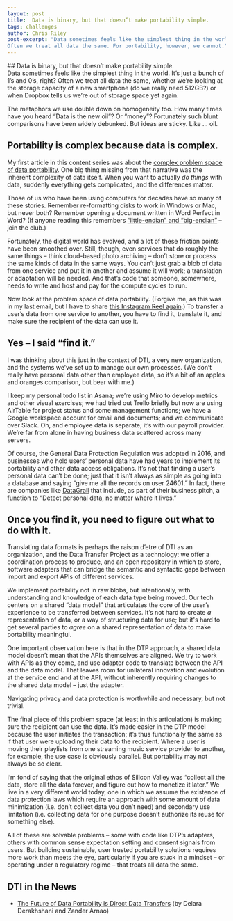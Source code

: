 ```yaml
---
layout: post
title:  Data is binary, but that doesn’t make portability simple.
tags: challenges
author: Chris Riley
post-excerpt: "Data sometimes feels like the simplest thing in the world. It’s just a bunch of 1’s and 0’s, right?
Often we treat all data the same. For portability, however, we cannot."
---
```

<div class="section" markdown="1">
## Data is binary, but that doesn’t make portability simple.
<div class="mustache">
</div>
Data sometimes feels like the simplest thing in the world. It’s just a bunch of 1’s and 0’s, right?
Often we treat all data the same, whether we’re looking at the storage capacity of a new smartphone 
(do we really need 512GB?) or when Dropbox tells us we’re out of storage space yet again.


The metaphors we use double down on homogeneity too. How many times have you heard “Data is the new oil”? Or “money”? Fortunately such blunt comparisons have been widely debunked. But ideas are sticky. Like … oil.


## Portability is complex because data is complex.


My first article in this content series was about the [complex problem space of data portability](https://www.linkedin.com/pulse/complex-problem-space-data-portability-chris-riley/). One big thing missing from that narrative was the inherent complexity of data itself. When you want to actually *do things* with data, suddenly everything gets complicated, and the differences matter.


Those of us who have been using computers for decades have so many of these stories. Remember re-formatting disks to work in Windows or Mac, but never both? Remember opening a document written in Word Perfect in Word? (If anyone reading this remembers [“little-endian” and “big-endian”](https://en.wikipedia.org/wiki/Endianness#:~:text=Endianness%20is%20primarily%20expressed%20as,byte%20at%20the%20smallest%20address.) – join the club.)


Fortunately, the digital world has evolved, and a lot of these friction points have been smoothed over. Still, though, even services that do roughly the same things – think cloud-based photo archiving – don’t store or process the same kinds of data in the same ways. You can’t just grab a blob of data from one service and put it in another and assume it will work; a translation or adaptation will be needed. And that’s code that someone, somewhere, needs to write and host and pay for the compute cycles to run.


Now look at the problem space of data portability. (Forgive me, as this was in my last email, but I have to share [this Instagram Reel again](https://www.instagram.com/reel/Cv5XbLxAsQ_/?igshid=MzRlODBiNWFlZA%3D%3D).) To transfer a user’s data from one service to another, you have to find it, translate it, and make sure the recipient of the data can use it.


## Yes – I said “find it.”


I was thinking about this just in the context of DTI, a very new organization, and the systems we’ve set up to manage our own processes. (We don’t really have personal data other than employee data, so it’s a bit of an apples and oranges comparison, but bear with me.)


I keep my personal todo list in Asana; we’re using Miro to develop metrics and other visual exercises; we had tried out Trello briefly but now are using AirTable for project status and some management functions; we have a Google workspace account for email and documents; and we communicate over Slack. Oh, and employee data is separate; it’s with our payroll provider. We’re far from alone in having business data scattered across many servers.


Of course, the General Data Protection Regulation was adopted in 2016, and businesses who hold users’ personal data have had years to implement its portability and other data access obligations. It’s not that finding a user’s personal data can’t be done; just that it isn’t always as simple as going into a database and saying “give me all the records on user 24601.” In fact, there are companies like [DataGrail](https://www.datagrail.io/platform/) that include, as part of their business pitch, a function to “Detect personal data, no matter where it lives.”


## Once you find it, you need to figure out what to do with it.


Translating data formats is perhaps the raison d’etre of DTI as an organization, and the Data Transfer Project as a technology: we offer a coordination process to produce, and an open repository in which to store, software adapters that can bridge the semantic and syntactic gaps between import and export APIs of different services.


We implement portability not in raw blobs, but intentionally, with understanding and knowledge of each data type being moved. Our tech centers on a shared “data model” that articulates the core of the user’s experience to be transferred between services. It’s not hard to create *a* representation of data, or a way of structuring data for use; but it's hard to get several parties to *agree* on a shared representation of data to make portability meaningful.


One important observation here is that in the DTP approach, a shared data model doesn’t mean that the APIs themselves are aligned. We try to work with APIs as they come, and use adapter code to translate between the API and the data model. That leaves room for unilateral innovation and evolution at the service end and at the API, without inherently requiring changes to the shared data model – just the adapter.


Navigating privacy and data protection is worthwhile and necessary, but not trivial.


The final piece of this problem space (at least in this articulation) is making sure the recipient can use the data. It’s made easier in the DTP model because the user initiates the transaction; it’s thus functionally the same as if that user were uploading their data to the recipient. Where a user is moving their playlists from one streaming music service provider to another, for example, the use case is obviously parallel. But portability may not always be so clear.


I’m fond of saying that the original ethos of Silicon Valley was “collect all the data, store all the data forever, and figure out how to monetize it later.” We live in a very different world today, one in which we assume the existence of data protection laws which require an approach with some amount of data minimization (i.e. don’t collect data you don’t need) and secondary use limitation (i.e. collecting data for one purpose doesn’t authorize its reuse for something else).


All of these are solvable problems – some with code like DTP’s adapters, others with common sense expectation setting and consent signals from users. But building sustainable, user trusted portability solutions requires more work than meets the eye, particularly if you are stuck in a mindset – or operating under a regulatory regime – that treats all data the same.


## DTI in the News

* [The Future of Data Portability is Direct Data Transfers](https://techpolicy.press/the-future-of-data-portability-is-direct-data-transfers/) (by Delara Derakhshani and Zander Arnao)
